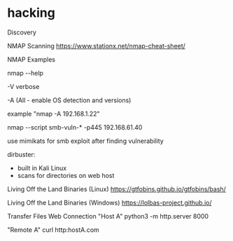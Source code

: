 # hacking

Discovery 

NMAP Scanning
https://www.stationx.net/nmap-cheat-sheet/

NMAP Examples

nmap --help

-V verbose

-A (All - enable OS detection and versions)

example "nmap -A 192.168.1.22"

nmap --script smb-vuln-* -p445 192.168.61.40 

use mimikats for smb exploit after finding vulnerability



dirbuster:
- built in Kali Linux
- scans for directories on web host

Living Off the Land Binaries (Linux)
https://gtfobins.github.io/gtfobins/bash/

Living Off the Land Binaries (Windows)
https://lolbas-project.github.io/

Transfer Files Web Connection
"Host A"
python3 -m http.server 8000

"Remote A"
curl http:hostA.com 


